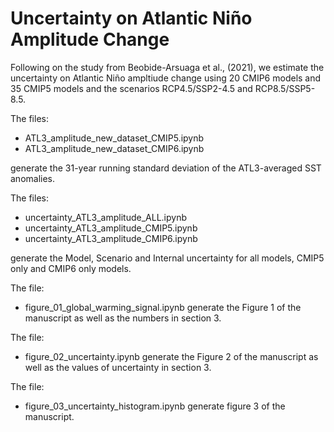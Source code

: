 # Uncertainty on Atlantic Niño Amplitude Change

Following on the study from Beobide-Arsuaga et al., (2021), we estimate the uncertainty on Atlantic Niño ampltiude change using 20 CMIP6 models and 35 CMIP5 models and the scenarios RCP4.5/SSP2-4.5 and RCP8.5/SSP5-8.5. 


The files: 
 - ATL3_amplitude_new_dataset_CMIP5.ipynb
 - ATL3_amplitude_new_dataset_CMIP6.ipynb

generate the 31-year running standard deviation of the ATL3-averaged SST anomalies. 


The files:
- uncertainty_ATL3_amplitude_ALL.ipynb
- uncertainty_ATL3_amplitude_CMIP5.ipynb
- uncertainty_ATL3_amplitude_CMIP6.ipynb

generate the Model, Scenario and Internal uncertainty for all models, CMIP5 only and CMIP6 only models. 

The file: 
- figure_01_global_warming_signal.ipynb
generate the Figure 1 of the manuscript as well as the numbers in section 3.

The file:
- figure_02_uncertainty.ipynb
generate the Figure 2 of the manuscript as well as the values of uncertainty in section 3. 

The file:
- figure_03_uncertainty_histogram.ipynb
generate figure 3 of the manuscript.



